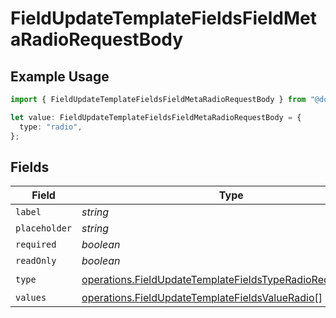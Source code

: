 # FieldUpdateTemplateFieldsFieldMetaRadioRequestBody

## Example Usage

```typescript
import { FieldUpdateTemplateFieldsFieldMetaRadioRequestBody } from "@documenso/sdk-typescript/models/operations";

let value: FieldUpdateTemplateFieldsFieldMetaRadioRequestBody = {
  type: "radio",
};
```

## Fields

| Field                                                                                                                                  | Type                                                                                                                                   | Required                                                                                                                               | Description                                                                                                                            |
| -------------------------------------------------------------------------------------------------------------------------------------- | -------------------------------------------------------------------------------------------------------------------------------------- | -------------------------------------------------------------------------------------------------------------------------------------- | -------------------------------------------------------------------------------------------------------------------------------------- |
| `label`                                                                                                                                | *string*                                                                                                                               | :heavy_minus_sign:                                                                                                                     | N/A                                                                                                                                    |
| `placeholder`                                                                                                                          | *string*                                                                                                                               | :heavy_minus_sign:                                                                                                                     | N/A                                                                                                                                    |
| `required`                                                                                                                             | *boolean*                                                                                                                              | :heavy_minus_sign:                                                                                                                     | N/A                                                                                                                                    |
| `readOnly`                                                                                                                             | *boolean*                                                                                                                              | :heavy_minus_sign:                                                                                                                     | N/A                                                                                                                                    |
| `type`                                                                                                                                 | [operations.FieldUpdateTemplateFieldsTypeRadioRequestBody2](../../models/operations/fieldupdatetemplatefieldstyperadiorequestbody2.md) | :heavy_check_mark:                                                                                                                     | N/A                                                                                                                                    |
| `values`                                                                                                                               | [operations.FieldUpdateTemplateFieldsValueRadio](../../models/operations/fieldupdatetemplatefieldsvalueradio.md)[]                     | :heavy_minus_sign:                                                                                                                     | N/A                                                                                                                                    |